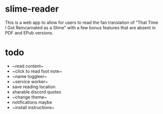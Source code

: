 # slime-reader
This is a web app to allow for users to read the fan translation of "That Time I Got Reincarnated as a Slime" with a few bonus features that are absent in PDF and EPub versions.

# todo
- ~read content~
- ~click to read foot note~
- ~name toggleer~
- ~service worker~
- save reading location
- sharable discord quotes
- ~change theme~
- notifications maybe
- ~install instructions~
